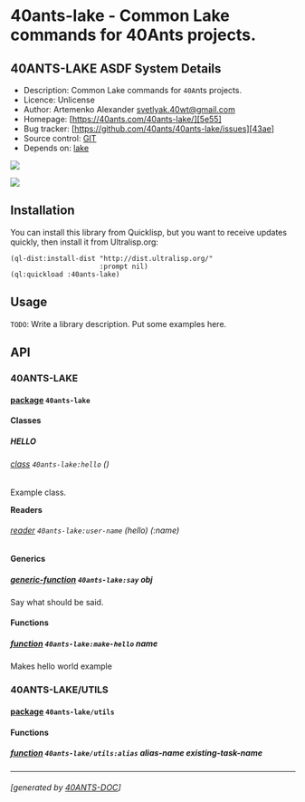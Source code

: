 <a id="x-2840ANTS-LAKE-DOCS-2FINDEX-3A-40README-2040ANTS-DOC-2FLOCATIVES-3ASECTION-29"></a>

# 40ants-lake - Common Lake commands for 40Ants projects.

<a id="40-ants-lake-asdf-system-details"></a>

## 40ANTS-LAKE ASDF System Details

* Description: Common Lake commands for `40A`nts projects.
* Licence: Unlicense
* Author: Artemenko Alexander <svetlyak.40wt@gmail.com>
* Homepage: [https://40ants.com/40ants-lake/][5e55]
* Bug tracker: [https://github.com/40ants/40ants-lake/issues][43ae]
* Source control: [GIT][4665]
* Depends on: [lake][4339]

[![](https://github-actions.40ants.com/40ants/40ants-lake/matrix.svg?only=ci.run-tests)][822c]

![](http://quickdocs.org/badge/40ants-lake.svg)

<a id="x-2840ANTS-LAKE-DOCS-2FINDEX-3A-3A-40INSTALLATION-2040ANTS-DOC-2FLOCATIVES-3ASECTION-29"></a>

## Installation

You can install this library from Quicklisp, but you want to receive updates quickly, then install it from Ultralisp.org:

```
(ql-dist:install-dist "http://dist.ultralisp.org/"
                      :prompt nil)
(ql:quickload :40ants-lake)
```
<a id="x-2840ANTS-LAKE-DOCS-2FINDEX-3A-3A-40USAGE-2040ANTS-DOC-2FLOCATIVES-3ASECTION-29"></a>

## Usage

`TODO`: Write a library description. Put some examples here.

<a id="x-2840ANTS-LAKE-DOCS-2FINDEX-3A-3A-40API-2040ANTS-DOC-2FLOCATIVES-3ASECTION-29"></a>

## API

<a id="x-2840ANTS-LAKE-DOCS-2FINDEX-3A-3A-4040ANTS-LAKE-3FPACKAGE-2040ANTS-DOC-2FLOCATIVES-3ASECTION-29"></a>

### 40ANTS-LAKE

<a id="x-28-23A-28-2811-29-20BASE-CHAR-20-2E-20-2240ANTS-LAKE-22-29-20PACKAGE-29"></a>

#### [package](9d08) `40ants-lake`

<a id="x-2840ANTS-LAKE-DOCS-2FINDEX-3A-3A-7C-4040ANTS-LAKE-3FClasses-SECTION-7C-2040ANTS-DOC-2FLOCATIVES-3ASECTION-29"></a>

#### Classes

<a id="x-2840ANTS-LAKE-DOCS-2FINDEX-3A-3A-4040ANTS-LAKE-24HELLO-3FCLASS-2040ANTS-DOC-2FLOCATIVES-3ASECTION-29"></a>

##### HELLO

<a id="x-2840ANTS-LAKE-3AHELLO-20CLASS-29"></a>

###### [class](1a67) `40ants-lake:hello` ()

Example class.

**Readers**

<a id="x-2840ANTS-LAKE-3AUSER-NAME-20-2840ANTS-DOC-2FLOCATIVES-3AREADER-2040ANTS-LAKE-3AHELLO-29-29"></a>

###### [reader](76bb) `40ants-lake:user-name` (hello) (:name)

<a id="x-2840ANTS-LAKE-DOCS-2FINDEX-3A-3A-7C-4040ANTS-LAKE-3FGenerics-SECTION-7C-2040ANTS-DOC-2FLOCATIVES-3ASECTION-29"></a>

#### Generics

<a id="x-2840ANTS-LAKE-3ASAY-20GENERIC-FUNCTION-29"></a>

##### [generic-function](a2b9) `40ants-lake:say` obj

Say what should be said.

<a id="x-2840ANTS-LAKE-DOCS-2FINDEX-3A-3A-7C-4040ANTS-LAKE-3FFunctions-SECTION-7C-2040ANTS-DOC-2FLOCATIVES-3ASECTION-29"></a>

#### Functions

<a id="x-2840ANTS-LAKE-3AMAKE-HELLO-20FUNCTION-29"></a>

##### [function](957a) `40ants-lake:make-hello` name

Makes hello world example

<a id="x-2840ANTS-LAKE-DOCS-2FINDEX-3A-3A-4040ANTS-LAKE-2FUTILS-3FPACKAGE-2040ANTS-DOC-2FLOCATIVES-3ASECTION-29"></a>

### 40ANTS-LAKE/UTILS

<a id="x-28-23A-28-2817-29-20BASE-CHAR-20-2E-20-2240ANTS-LAKE-2FUTILS-22-29-20PACKAGE-29"></a>

#### [package](70f2) `40ants-lake/utils`

<a id="x-2840ANTS-LAKE-DOCS-2FINDEX-3A-3A-7C-4040ANTS-LAKE-2FUTILS-3FFunctions-SECTION-7C-2040ANTS-DOC-2FLOCATIVES-3ASECTION-29"></a>

#### Functions

<a id="x-2840ANTS-LAKE-2FUTILS-3AALIAS-20FUNCTION-29"></a>

##### [function](d5bb) `40ants-lake/utils:alias` alias-name existing-task-name


[5e55]: https://40ants.com/40ants-lake/
[4665]: https://github.com/40ants/40ants-lake
[822c]: https://github.com/40ants/40ants-lake/actions
[9d08]: https://github.com/40ants/40ants-lake/blob/af7d68f467f53b355db62190d50658aa55d1fea1/src/core.lisp#L1
[1a67]: https://github.com/40ants/40ants-lake/blob/af7d68f467f53b355db62190d50658aa55d1fea1/src/core.lisp#L11
[76bb]: https://github.com/40ants/40ants-lake/blob/af7d68f467f53b355db62190d50658aa55d1fea1/src/core.lisp#L12
[957a]: https://github.com/40ants/40ants-lake/blob/af7d68f467f53b355db62190d50658aa55d1fea1/src/core.lisp#L17
[a2b9]: https://github.com/40ants/40ants-lake/blob/af7d68f467f53b355db62190d50658aa55d1fea1/src/core.lisp#L23
[70f2]: https://github.com/40ants/40ants-lake/blob/af7d68f467f53b355db62190d50658aa55d1fea1/src/utils.lisp#L1
[d5bb]: https://github.com/40ants/40ants-lake/blob/af7d68f467f53b355db62190d50658aa55d1fea1/src/utils.lisp#L12
[43ae]: https://github.com/40ants/40ants-lake/issues
[4339]: https://quickdocs.org/lake

* * *
###### [generated by [40ANTS-DOC](https://40ants.com/doc/)]
